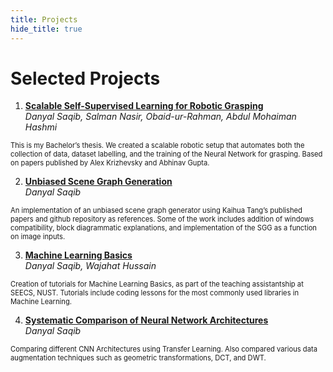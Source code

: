 ```yaml
---
title: Projects
hide_title: true
---
```


# Selected Projects

1. [**Scalable Self-Supervised Learning for Robotic Grasping**](https://github.com/danyalsaqib/self-supervised-robotic-grasping)  
*Danyal Saqib, Salman Nasir, Obaid-ur-Rahman, Abdul Mohaiman Hashmi*  
<sm style="font-size: 0.8em;">
This is my Bachelor’s thesis. We created a scalable robotic setup that automates both the collection of data, dataset labelling, and the training of the Neural Network for grasping. Based on papers published by Alex Krizhevsky and Abhinav Gupta.
</sm>

2. [**Unbiased Scene Graph Generation**](https://github.com/danyalsaqib/SGG_Custom)   
*Danyal Saqib*  
<sm style="font-size: 0.8em;">
An implementation of an unbiased scene graph generator using Kaihua Tang’s published papers and github repository as references. Some of the work includes addition of windows compatibility, block diagrammatic explanations, and implementation of the SGG as a function on image inputs.
</sm>

3. [**Machine Learning Basics**](https://github.com/danyalsaqib/Machine-Learning-Basics)  
*Danyal Saqib, Wajahat Hussain*  
<sm style="font-size: 0.8em;">
Creation of tutorials for Machine Learning Basics, as part of the teaching assistantship at SEECS, NUST. Tutorials include coding lessons for the most commonly used libraries in Machine Learning.
</sm>

4. [**Systematic Comparison of Neural Network Architectures**](https://github.com/danyalsaqib/Transfer-Learning-with-Data-Augmentation)  
*Danyal Saqib*  
<sm style="font-size: 0.8em;">
Comparing different CNN Architectures using Transfer Learning. Also compared various data augmentation techniques such as geometric transformations, DCT, and DWT.
</sm>